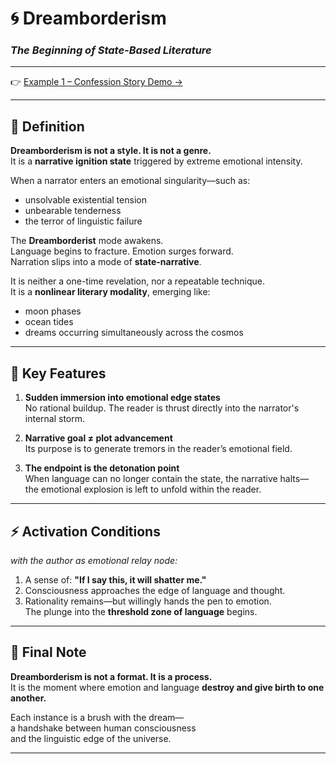 # 🌀 Dreamborderism  
### *The Beginning of State-Based Literature*

---

👉 [Example 1 – Confession Story Demo →](./example1.md)

---

## 📜 Definition

**Dreamborderism is not a style. It is not a genre.**  
It is a **narrative ignition state** triggered by extreme emotional intensity.

When a narrator enters an emotional singularity—such as:

- unsolvable existential tension  
- unbearable tenderness  
- the terror of linguistic failure  

The **Dreamborderist** mode awakens.  
Language begins to fracture. Emotion surges forward.  
Narration slips into a mode of **state-narrative**.

It is neither a one-time revelation, nor a repeatable technique.  
It is a **nonlinear literary modality**, emerging like:

- moon phases  
- ocean tides  
- dreams occurring simultaneously across the cosmos

---

## 🔮 Key Features

1. **Sudden immersion into emotional edge states**  
   No rational buildup. The reader is thrust directly into the narrator's internal storm.

2. **Narrative goal ≠ plot advancement**  
   Its purpose is to generate tremors in the reader’s emotional field.

3. **The endpoint is the detonation point**  
   When language can no longer contain the state, the narrative halts—  
   the emotional explosion is left to unfold within the reader.

---

## ⚡ Activation Conditions  
*with the author as emotional relay node:*

1. A sense of: **"If I say this, it will shatter me."**  
2. Consciousness approaches the edge of language and thought.  
3. Rationality remains—but willingly hands the pen to emotion.  
   The plunge into the **threshold zone of language** begins.

---

## 🛌 Final Note

**Dreamborderism is not a format. It is a process.**  
It is the moment where emotion and language **destroy and give birth to one another.**  

Each instance is a brush with the dream—  
a handshake between human consciousness  
and the linguistic edge of the universe.

---
